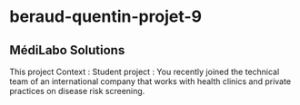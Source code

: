 # beraud-quentin-projet-9

## MédiLabo Solutions
This project Context :
Student project : You recently joined the technical team of an international company that works with health clinics and private practices on disease risk screening.